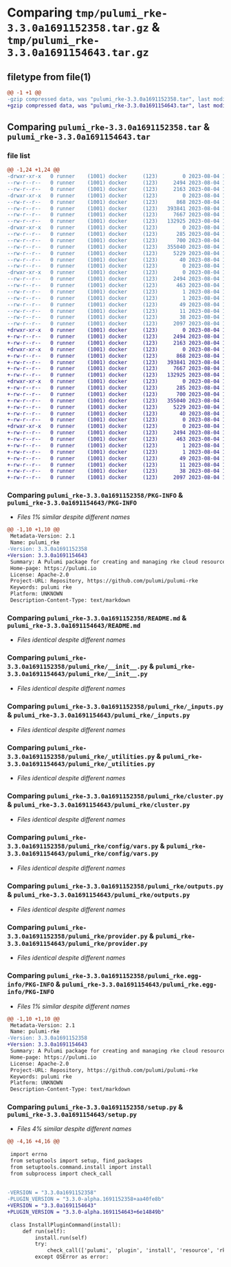# Comparing `tmp/pulumi_rke-3.3.0a1691152358.tar.gz` & `tmp/pulumi_rke-3.3.0a1691154643.tar.gz`

## filetype from file(1)

```diff
@@ -1 +1 @@
-gzip compressed data, was "pulumi_rke-3.3.0a1691152358.tar", last modified: Fri Aug  4 12:37:40 2023, max compression
+gzip compressed data, was "pulumi_rke-3.3.0a1691154643.tar", last modified: Fri Aug  4 13:16:29 2023, max compression
```

## Comparing `pulumi_rke-3.3.0a1691152358.tar` & `pulumi_rke-3.3.0a1691154643.tar`

### file list

```diff
@@ -1,24 +1,24 @@
-drwxr-xr-x   0 runner    (1001) docker     (123)        0 2023-08-04 12:37:40.139140 pulumi_rke-3.3.0a1691152358/
--rw-r--r--   0 runner    (1001) docker     (123)     2494 2023-08-04 12:37:40.139140 pulumi_rke-3.3.0a1691152358/PKG-INFO
--rw-r--r--   0 runner    (1001) docker     (123)     2163 2023-08-04 12:37:39.000000 pulumi_rke-3.3.0a1691152358/README.md
-drwxr-xr-x   0 runner    (1001) docker     (123)        0 2023-08-04 12:37:40.135140 pulumi_rke-3.3.0a1691152358/pulumi_rke/
--rw-r--r--   0 runner    (1001) docker     (123)      868 2023-08-04 12:37:39.000000 pulumi_rke-3.3.0a1691152358/pulumi_rke/__init__.py
--rw-r--r--   0 runner    (1001) docker     (123)   393841 2023-08-04 12:37:39.000000 pulumi_rke-3.3.0a1691152358/pulumi_rke/_inputs.py
--rw-r--r--   0 runner    (1001) docker     (123)     7667 2023-08-04 12:37:39.000000 pulumi_rke-3.3.0a1691152358/pulumi_rke/_utilities.py
--rw-r--r--   0 runner    (1001) docker     (123)   132925 2023-08-04 12:37:39.000000 pulumi_rke-3.3.0a1691152358/pulumi_rke/cluster.py
-drwxr-xr-x   0 runner    (1001) docker     (123)        0 2023-08-04 12:37:40.139140 pulumi_rke-3.3.0a1691152358/pulumi_rke/config/
--rw-r--r--   0 runner    (1001) docker     (123)      285 2023-08-04 12:37:39.000000 pulumi_rke-3.3.0a1691152358/pulumi_rke/config/__init__.py
--rw-r--r--   0 runner    (1001) docker     (123)      700 2023-08-04 12:37:39.000000 pulumi_rke-3.3.0a1691152358/pulumi_rke/config/vars.py
--rw-r--r--   0 runner    (1001) docker     (123)   355040 2023-08-04 12:37:39.000000 pulumi_rke-3.3.0a1691152358/pulumi_rke/outputs.py
--rw-r--r--   0 runner    (1001) docker     (123)     5229 2023-08-04 12:37:39.000000 pulumi_rke-3.3.0a1691152358/pulumi_rke/provider.py
--rw-r--r--   0 runner    (1001) docker     (123)       40 2023-08-04 12:37:39.000000 pulumi_rke-3.3.0a1691152358/pulumi_rke/pulumi-plugin.json
--rw-r--r--   0 runner    (1001) docker     (123)        0 2023-08-04 12:37:39.000000 pulumi_rke-3.3.0a1691152358/pulumi_rke/py.typed
-drwxr-xr-x   0 runner    (1001) docker     (123)        0 2023-08-04 12:37:40.139140 pulumi_rke-3.3.0a1691152358/pulumi_rke.egg-info/
--rw-r--r--   0 runner    (1001) docker     (123)     2494 2023-08-04 12:37:40.000000 pulumi_rke-3.3.0a1691152358/pulumi_rke.egg-info/PKG-INFO
--rw-r--r--   0 runner    (1001) docker     (123)      463 2023-08-04 12:37:40.000000 pulumi_rke-3.3.0a1691152358/pulumi_rke.egg-info/SOURCES.txt
--rw-r--r--   0 runner    (1001) docker     (123)        1 2023-08-04 12:37:40.000000 pulumi_rke-3.3.0a1691152358/pulumi_rke.egg-info/dependency_links.txt
--rw-r--r--   0 runner    (1001) docker     (123)        1 2023-08-04 12:37:40.000000 pulumi_rke-3.3.0a1691152358/pulumi_rke.egg-info/not-zip-safe
--rw-r--r--   0 runner    (1001) docker     (123)       49 2023-08-04 12:37:40.000000 pulumi_rke-3.3.0a1691152358/pulumi_rke.egg-info/requires.txt
--rw-r--r--   0 runner    (1001) docker     (123)       11 2023-08-04 12:37:40.000000 pulumi_rke-3.3.0a1691152358/pulumi_rke.egg-info/top_level.txt
--rw-r--r--   0 runner    (1001) docker     (123)       38 2023-08-04 12:37:40.139140 pulumi_rke-3.3.0a1691152358/setup.cfg
--rw-r--r--   0 runner    (1001) docker     (123)     2097 2023-08-04 12:37:39.000000 pulumi_rke-3.3.0a1691152358/setup.py
+drwxr-xr-x   0 runner    (1001) docker     (123)        0 2023-08-04 13:16:29.592620 pulumi_rke-3.3.0a1691154643/
+-rw-r--r--   0 runner    (1001) docker     (123)     2494 2023-08-04 13:16:29.588620 pulumi_rke-3.3.0a1691154643/PKG-INFO
+-rw-r--r--   0 runner    (1001) docker     (123)     2163 2023-08-04 13:16:29.000000 pulumi_rke-3.3.0a1691154643/README.md
+drwxr-xr-x   0 runner    (1001) docker     (123)        0 2023-08-04 13:16:29.588620 pulumi_rke-3.3.0a1691154643/pulumi_rke/
+-rw-r--r--   0 runner    (1001) docker     (123)      868 2023-08-04 13:16:29.000000 pulumi_rke-3.3.0a1691154643/pulumi_rke/__init__.py
+-rw-r--r--   0 runner    (1001) docker     (123)   393841 2023-08-04 13:16:29.000000 pulumi_rke-3.3.0a1691154643/pulumi_rke/_inputs.py
+-rw-r--r--   0 runner    (1001) docker     (123)     7667 2023-08-04 13:16:29.000000 pulumi_rke-3.3.0a1691154643/pulumi_rke/_utilities.py
+-rw-r--r--   0 runner    (1001) docker     (123)   132925 2023-08-04 13:16:29.000000 pulumi_rke-3.3.0a1691154643/pulumi_rke/cluster.py
+drwxr-xr-x   0 runner    (1001) docker     (123)        0 2023-08-04 13:16:29.588620 pulumi_rke-3.3.0a1691154643/pulumi_rke/config/
+-rw-r--r--   0 runner    (1001) docker     (123)      285 2023-08-04 13:16:29.000000 pulumi_rke-3.3.0a1691154643/pulumi_rke/config/__init__.py
+-rw-r--r--   0 runner    (1001) docker     (123)      700 2023-08-04 13:16:29.000000 pulumi_rke-3.3.0a1691154643/pulumi_rke/config/vars.py
+-rw-r--r--   0 runner    (1001) docker     (123)   355040 2023-08-04 13:16:29.000000 pulumi_rke-3.3.0a1691154643/pulumi_rke/outputs.py
+-rw-r--r--   0 runner    (1001) docker     (123)     5229 2023-08-04 13:16:29.000000 pulumi_rke-3.3.0a1691154643/pulumi_rke/provider.py
+-rw-r--r--   0 runner    (1001) docker     (123)       40 2023-08-04 13:16:29.000000 pulumi_rke-3.3.0a1691154643/pulumi_rke/pulumi-plugin.json
+-rw-r--r--   0 runner    (1001) docker     (123)        0 2023-08-04 13:16:29.000000 pulumi_rke-3.3.0a1691154643/pulumi_rke/py.typed
+drwxr-xr-x   0 runner    (1001) docker     (123)        0 2023-08-04 13:16:29.588620 pulumi_rke-3.3.0a1691154643/pulumi_rke.egg-info/
+-rw-r--r--   0 runner    (1001) docker     (123)     2494 2023-08-04 13:16:29.000000 pulumi_rke-3.3.0a1691154643/pulumi_rke.egg-info/PKG-INFO
+-rw-r--r--   0 runner    (1001) docker     (123)      463 2023-08-04 13:16:29.000000 pulumi_rke-3.3.0a1691154643/pulumi_rke.egg-info/SOURCES.txt
+-rw-r--r--   0 runner    (1001) docker     (123)        1 2023-08-04 13:16:29.000000 pulumi_rke-3.3.0a1691154643/pulumi_rke.egg-info/dependency_links.txt
+-rw-r--r--   0 runner    (1001) docker     (123)        1 2023-08-04 13:16:29.000000 pulumi_rke-3.3.0a1691154643/pulumi_rke.egg-info/not-zip-safe
+-rw-r--r--   0 runner    (1001) docker     (123)       49 2023-08-04 13:16:29.000000 pulumi_rke-3.3.0a1691154643/pulumi_rke.egg-info/requires.txt
+-rw-r--r--   0 runner    (1001) docker     (123)       11 2023-08-04 13:16:29.000000 pulumi_rke-3.3.0a1691154643/pulumi_rke.egg-info/top_level.txt
+-rw-r--r--   0 runner    (1001) docker     (123)       38 2023-08-04 13:16:29.592620 pulumi_rke-3.3.0a1691154643/setup.cfg
+-rw-r--r--   0 runner    (1001) docker     (123)     2097 2023-08-04 13:16:29.000000 pulumi_rke-3.3.0a1691154643/setup.py
```

### Comparing `pulumi_rke-3.3.0a1691152358/PKG-INFO` & `pulumi_rke-3.3.0a1691154643/PKG-INFO`

 * *Files 1% similar despite different names*

```diff
@@ -1,10 +1,10 @@
 Metadata-Version: 2.1
 Name: pulumi_rke
-Version: 3.3.0a1691152358
+Version: 3.3.0a1691154643
 Summary: A Pulumi package for creating and managing rke cloud resources.
 Home-page: https://pulumi.io
 License: Apache-2.0
 Project-URL: Repository, https://github.com/pulumi/pulumi-rke
 Keywords: pulumi rke
 Platform: UNKNOWN
 Description-Content-Type: text/markdown
```

### Comparing `pulumi_rke-3.3.0a1691152358/README.md` & `pulumi_rke-3.3.0a1691154643/README.md`

 * *Files identical despite different names*

### Comparing `pulumi_rke-3.3.0a1691152358/pulumi_rke/__init__.py` & `pulumi_rke-3.3.0a1691154643/pulumi_rke/__init__.py`

 * *Files identical despite different names*

### Comparing `pulumi_rke-3.3.0a1691152358/pulumi_rke/_inputs.py` & `pulumi_rke-3.3.0a1691154643/pulumi_rke/_inputs.py`

 * *Files identical despite different names*

### Comparing `pulumi_rke-3.3.0a1691152358/pulumi_rke/_utilities.py` & `pulumi_rke-3.3.0a1691154643/pulumi_rke/_utilities.py`

 * *Files identical despite different names*

### Comparing `pulumi_rke-3.3.0a1691152358/pulumi_rke/cluster.py` & `pulumi_rke-3.3.0a1691154643/pulumi_rke/cluster.py`

 * *Files identical despite different names*

### Comparing `pulumi_rke-3.3.0a1691152358/pulumi_rke/config/vars.py` & `pulumi_rke-3.3.0a1691154643/pulumi_rke/config/vars.py`

 * *Files identical despite different names*

### Comparing `pulumi_rke-3.3.0a1691152358/pulumi_rke/outputs.py` & `pulumi_rke-3.3.0a1691154643/pulumi_rke/outputs.py`

 * *Files identical despite different names*

### Comparing `pulumi_rke-3.3.0a1691152358/pulumi_rke/provider.py` & `pulumi_rke-3.3.0a1691154643/pulumi_rke/provider.py`

 * *Files identical despite different names*

### Comparing `pulumi_rke-3.3.0a1691152358/pulumi_rke.egg-info/PKG-INFO` & `pulumi_rke-3.3.0a1691154643/pulumi_rke.egg-info/PKG-INFO`

 * *Files 1% similar despite different names*

```diff
@@ -1,10 +1,10 @@
 Metadata-Version: 2.1
 Name: pulumi-rke
-Version: 3.3.0a1691152358
+Version: 3.3.0a1691154643
 Summary: A Pulumi package for creating and managing rke cloud resources.
 Home-page: https://pulumi.io
 License: Apache-2.0
 Project-URL: Repository, https://github.com/pulumi/pulumi-rke
 Keywords: pulumi rke
 Platform: UNKNOWN
 Description-Content-Type: text/markdown
```

### Comparing `pulumi_rke-3.3.0a1691152358/setup.py` & `pulumi_rke-3.3.0a1691154643/setup.py`

 * *Files 4% similar despite different names*

```diff
@@ -4,16 +4,16 @@
 
 import errno
 from setuptools import setup, find_packages
 from setuptools.command.install import install
 from subprocess import check_call
 
 
-VERSION = "3.3.0a1691152358"
-PLUGIN_VERSION = "3.3.0-alpha.1691152358+aa40fe8b"
+VERSION = "3.3.0a1691154643"
+PLUGIN_VERSION = "3.3.0-alpha.1691154643+6e14849b"
 
 class InstallPluginCommand(install):
     def run(self):
         install.run(self)
         try:
             check_call(['pulumi', 'plugin', 'install', 'resource', 'rke', PLUGIN_VERSION])
         except OSError as error:
```

